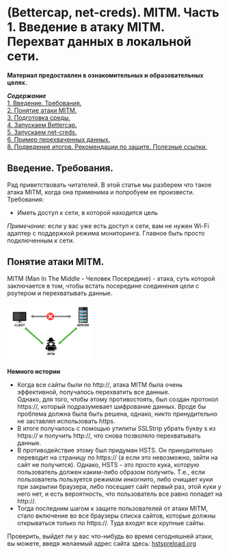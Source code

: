 <h1>(Bettercap, net-creds). MITM. Часть 1. Введение в атаку MITM. Перехват данных в локальной сети.</h1>

<b>Материал предоставлен в ознакомительных и образовательных целях.</b><br>

<b><i>Содержание</i></b><br>
<a href="#introduction">1. Введение. Требования.</a><br>
<a href="#introtomitm">2. Понятие атаки MITM.</a><br>
<a href="#prepare">3. Подготовка среды.</a><br>
<a href="#bettercap">4. Запускаем Bettercap.</a><br>
<a href="#netcreds">5. Запускаем net-creds.</a><br>
<a href="#example">6. Пример перехваченных данных.</a><br>
<a href="#end">8. Подведение итогов. Рекомендации по защите. Полезные ссылки.</a><br>

<p><a name="introduction"></a></p>
<h2>Введение. Требования.</h2>
Рад приветствовать читателей. В этой статье мы разберем что такое атака MITM, когда она применима
и попробуем ее произвести.
Требования:
<ul>
  <li>Иметь доступ к сети, в которой находится цель</li>
</ul>
<i>Примечание: </i> если у вас уже есть доступ к сети, вам не нужен Wi-Fi адаптер с поддержкой режима 
мониторинга. Главное быть просто подключенным к сети.

<p><a name="introtomitm"></a></p>
<h2>Понятие атаки MITM.</h2>
MITM (Man In The Middle - Человек Посередине) - атака, суть которой заключается в том, чтобы
встать посередине соединения цели с роутером и перехватывать данные. <br><br>

<img src="mitm-attack.png" width="40%" height="40%">

<b>Немного истории</b><br>
<ul>
  <li>
  Когда все сайты были по http://, атака MITM была очень эффективной, получалось перехватить все данные. <br>
Однако, для того, чтобы этому противостоять, был создан протокол https://, который подразумевает шифрование данных. Вроде бы проблема должна была быть
    решена, однако, никто принудительно не заставлял использовать https.</li>
  <li>В итоге получалось с помощью утилиты SSLStrip убрать букву s из https:// и получить http://, что снова позволяло перехватывать данные.</li>
<li>В противодействие этому был придуман HSTS. Он принудительно переводит на страницу по https:// (а если это невозможно, зайти на сайт не получится). Однако,
HSTS - это просто кука, которую пользователь должен каким-либо образом получить. Т.е., если пользователь
пользуется режимом инкогнито, либо очищает куки при закрытии браузера, либо посещает сайт первый раз,
  этой куки у него нет, и есть вероятность, что пользователь все равно попадет на http://. </li> 
  <li>Тогда последним 
шагом к защите пользователей от атаки MITM, стало включение во все браузеры списка сайтов, которые должны 
    открываться только по https://. Туда входят все крупные сайты. </li> 
</ul>

Проверить, выйдет ли у вас что-нибудь во время сегодняшней атаки, вы можете, введя желаемый адрес сайта здесь: 
<a href="https://hstspreload.org" target="_blank">hstspreload.org</a>
